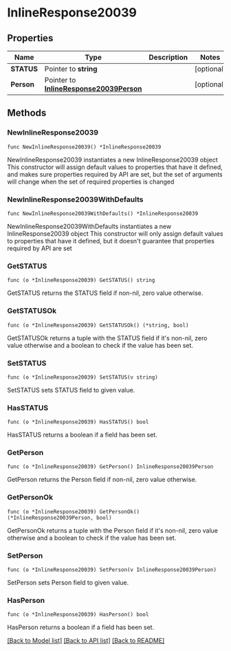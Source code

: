 # InlineResponse20039

## Properties

Name | Type | Description | Notes
------------ | ------------- | ------------- | -------------
**STATUS** | Pointer to **string** |  | [optional] 
**Person** | Pointer to [**InlineResponse20039Person**](inline_response_200_39_person.md) |  | [optional] 

## Methods

### NewInlineResponse20039

`func NewInlineResponse20039() *InlineResponse20039`

NewInlineResponse20039 instantiates a new InlineResponse20039 object
This constructor will assign default values to properties that have it defined,
and makes sure properties required by API are set, but the set of arguments
will change when the set of required properties is changed

### NewInlineResponse20039WithDefaults

`func NewInlineResponse20039WithDefaults() *InlineResponse20039`

NewInlineResponse20039WithDefaults instantiates a new InlineResponse20039 object
This constructor will only assign default values to properties that have it defined,
but it doesn't guarantee that properties required by API are set

### GetSTATUS

`func (o *InlineResponse20039) GetSTATUS() string`

GetSTATUS returns the STATUS field if non-nil, zero value otherwise.

### GetSTATUSOk

`func (o *InlineResponse20039) GetSTATUSOk() (*string, bool)`

GetSTATUSOk returns a tuple with the STATUS field if it's non-nil, zero value otherwise
and a boolean to check if the value has been set.

### SetSTATUS

`func (o *InlineResponse20039) SetSTATUS(v string)`

SetSTATUS sets STATUS field to given value.

### HasSTATUS

`func (o *InlineResponse20039) HasSTATUS() bool`

HasSTATUS returns a boolean if a field has been set.

### GetPerson

`func (o *InlineResponse20039) GetPerson() InlineResponse20039Person`

GetPerson returns the Person field if non-nil, zero value otherwise.

### GetPersonOk

`func (o *InlineResponse20039) GetPersonOk() (*InlineResponse20039Person, bool)`

GetPersonOk returns a tuple with the Person field if it's non-nil, zero value otherwise
and a boolean to check if the value has been set.

### SetPerson

`func (o *InlineResponse20039) SetPerson(v InlineResponse20039Person)`

SetPerson sets Person field to given value.

### HasPerson

`func (o *InlineResponse20039) HasPerson() bool`

HasPerson returns a boolean if a field has been set.


[[Back to Model list]](../README.md#documentation-for-models) [[Back to API list]](../README.md#documentation-for-api-endpoints) [[Back to README]](../README.md)


